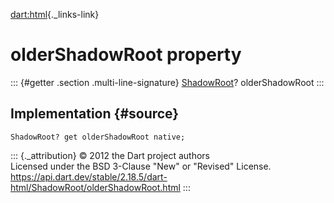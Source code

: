[dart:html](../../dart-html/dart-html-library){._links-link}

olderShadowRoot property
========================

::: {#getter .section .multi-line-signature}
[ShadowRoot](../shadowroot-class)? olderShadowRoot
:::

Implementation {#source}
--------------

``` {.language-dart data-language="dart"}
ShadowRoot? get olderShadowRoot native;
```

::: {._attribution}
© 2012 the Dart project authors\
Licensed under the BSD 3-Clause \"New\" or \"Revised\" License.\
<https://api.dart.dev/stable/2.18.5/dart-html/ShadowRoot/olderShadowRoot.html>
:::
